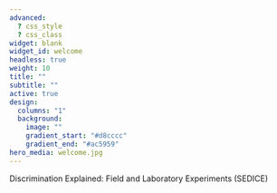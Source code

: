 ```yaml
---
advanced:
  ? css_style
  ? css_class
widget: blank
widget_id: welcome
headless: true
weight: 10
title: ""
subtitle: ""
active: true
design:
  columns: "1"
  background:
    image: ""
    gradient_start: "#d8cccc"
    gradient_end: "#ac5959"
hero_media: welcome.jpg
---
```

Discrimination Explained: Field and Laboratory Experiments (SEDICE)